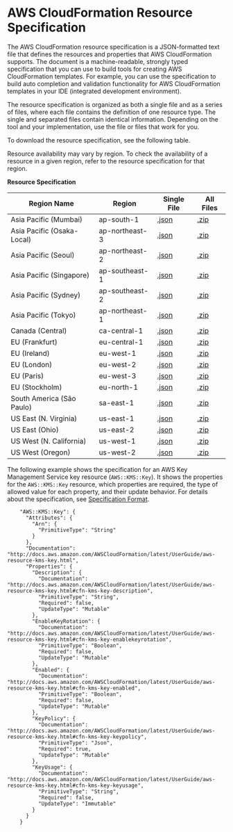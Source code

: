 # AWS CloudFormation Resource Specification<a name="cfn-resource-specification"></a>

The AWS CloudFormation resource specification is a JSON\-formatted text file that defines the resources and properties that AWS CloudFormation supports\. The document is a machine\-readable, strongly typed specification that you can use to build tools for creating AWS CloudFormation templates\. For example, you can use the specification to build auto completion and validation functionality for AWS CloudFormation templates in your IDE \(integrated development environment\)\.

The resource specification is organized as both a single file and as a series of files, where each file contains the definition of one resource type\. The single and separated files contain identical information\. Depending on the tool and your implementation, use the file or files that work for you\.

To download the resource specification, see the following table\. 

Resource availability may vary by region\. To check the availability of a resource in a given region, refer to the resource specification for that region\.


**Resource Specification**  

|  Region Name  |  Region  |  Single File  |  All Files  | 
| --- | --- | --- | --- | 
|  Asia Pacific (Mumbai)  |  ap-south-1  |  [.json](https://d2senuesg1djtx.cloudfront.net/latest/gzip/CloudFormationResourceSpecification.json)  |  [.zip](https://d2senuesg1djtx.cloudfront.net/latest/CloudFormationResourceSpecification.zip)  | 
|  Asia Pacific (Osaka-Local)  |  ap-northeast-3  |  [.json](https://d2zq80gdmjim8k.cloudfront.net/latest/gzip/CloudFormationResourceSpecification.json)  |  [.zip](https://d2zq80gdmjim8k.cloudfront.net/latest/CloudFormationResourceSpecification.zip)  | 
|  Asia Pacific (Seoul)  |  ap-northeast-2  |  [.json](https://d1ane3fvebulky.cloudfront.net/latest/gzip/CloudFormationResourceSpecification.json)  |  [.zip](https://d1ane3fvebulky.cloudfront.net/latest/CloudFormationResourceSpecification.zip)  | 
|  Asia Pacific (Singapore)  |  ap-southeast-1  |  [.json](https://doigdx0kgq9el.cloudfront.net/latest/gzip/CloudFormationResourceSpecification.json)  |  [.zip](https://doigdx0kgq9el.cloudfront.net/latest/CloudFormationResourceSpecification.zip)  | 
|  Asia Pacific (Sydney)  |  ap-southeast-2  |  [.json](https://d2stg8d246z9di.cloudfront.net/latest/gzip/CloudFormationResourceSpecification.json)  |  [.zip](https://d2stg8d246z9di.cloudfront.net/latest/CloudFormationResourceSpecification.zip)  | 
|  Asia Pacific (Tokyo)  |  ap-northeast-1  |  [.json](https://d33vqc0rt9ld30.cloudfront.net/latest/gzip/CloudFormationResourceSpecification.json)  |  [.zip](https://d33vqc0rt9ld30.cloudfront.net/latest/CloudFormationResourceSpecification.zip)  | 
|  Canada (Central)  |  ca-central-1  |  [.json](https://d2s8ygphhesbe7.cloudfront.net/latest/gzip/CloudFormationResourceSpecification.json)  |  [.zip](https://d2s8ygphhesbe7.cloudfront.net/latest/CloudFormationResourceSpecification.zip)  | 
|  EU (Frankfurt)  |  eu-central-1  |  [.json](https://d1mta8qj7i28i2.cloudfront.net/latest/gzip/CloudFormationResourceSpecification.json)  |  [.zip](https://d1mta8qj7i28i2.cloudfront.net/latest/CloudFormationResourceSpecification.zip)  | 
|  EU (Ireland)  |  eu-west-1  |  [.json](https://d3teyb21fexa9r.cloudfront.net/latest/gzip/CloudFormationResourceSpecification.json)  |  [.zip](https://d3teyb21fexa9r.cloudfront.net/latest/CloudFormationResourceSpecification.zip)  | 
|  EU (London)  |  eu-west-2  |  [.json](https://d1742qcu2c1ncx.cloudfront.net/latest/gzip/CloudFormationResourceSpecification.json)  |  [.zip](https://d1742qcu2c1ncx.cloudfront.net/latest/CloudFormationResourceSpecification.zip)  | 
|  EU (Paris)  |  eu-west-3  |  [.json](https://d2d0mfegowb3wk.cloudfront.net/latest/gzip/CloudFormationResourceSpecification.json)  |  [.zip](https://d2d0mfegowb3wk.cloudfront.net/latest/CloudFormationResourceSpecification.zip)  | 
|  EU (Stockholm)  |  eu-north-1  |  [.json](https://diy8iv58sj6ba.cloudfront.net/latest/gzip/CloudFormationResourceSpecification.json)  |  [.zip](https://diy8iv58sj6ba.cloudfront.net/latest/CloudFormationResourceSpecification.zip)  | 
|  South America (São Paulo)  |  sa-east-1  |  [.json](https://d3c9jyj3w509b0.cloudfront.net/latest/gzip/CloudFormationResourceSpecification.json)  |  [.zip](https://d3c9jyj3w509b0.cloudfront.net/latest/CloudFormationResourceSpecification.zip)  | 
|  US East (N. Virginia)  |  us-east-1  |  [.json](https://d1uauaxba7bl26.cloudfront.net/latest/gzip/CloudFormationResourceSpecification.json)  |  [.zip](https://d1uauaxba7bl26.cloudfront.net/latest/CloudFormationResourceSpecification.zip)  | 
|  US East (Ohio)  |  us-east-2  |  [.json](https://dnwj8swjjbsbt.cloudfront.net/latest/gzip/CloudFormationResourceSpecification.json)  |  [.zip](https://dnwj8swjjbsbt.cloudfront.net/latest/CloudFormationResourceSpecification.zip)  | 
|  US West (N. California)  |  us-west-1  |  [.json](https://d68hl49wbnanq.cloudfront.net/latest/gzip/CloudFormationResourceSpecification.json)  |  [.zip](https://d68hl49wbnanq.cloudfront.net/latest/CloudFormationResourceSpecification.zip)  | 
|  US West (Oregon)  |  us-west-2  |  [.json](https://d201a2mn26r7lk.cloudfront.net/latest/gzip/CloudFormationResourceSpecification.json)  |  [.zip](https://d201a2mn26r7lk.cloudfront.net/latest/CloudFormationResourceSpecification.zip)  | 

The following example shows the specification for an AWS Key Management Service key resource \(`AWS::KMS::Key`\)\. It shows the properties for the `AWS::KMS::Key` resource, which properties are required, the type of allowed value for each property, and their update behavior\. For details about the specification, see [Specification Format](cfn-resource-specification-format.md)\.

```
    "AWS::KMS::Key": {
      "Attributes": {
        "Arn": {
          "PrimitiveType": "String"
        }
      },
      "Documentation": "http://docs.aws.amazon.com/AWSCloudFormation/latest/UserGuide/aws-resource-kms-key.html",
      "Properties": {
        "Description": {
          "Documentation": "http://docs.aws.amazon.com/AWSCloudFormation/latest/UserGuide/aws-resource-kms-key.html#cfn-kms-key-description",
          "PrimitiveType": "String",
          "Required": false,
          "UpdateType": "Mutable"
        },
        "EnableKeyRotation": {
          "Documentation": "http://docs.aws.amazon.com/AWSCloudFormation/latest/UserGuide/aws-resource-kms-key.html#cfn-kms-key-enablekeyrotation",
          "PrimitiveType": "Boolean",
          "Required": false,
          "UpdateType": "Mutable"
        },
        "Enabled": {
          "Documentation": "http://docs.aws.amazon.com/AWSCloudFormation/latest/UserGuide/aws-resource-kms-key.html#cfn-kms-key-enabled",
          "PrimitiveType": "Boolean",
          "Required": false,
          "UpdateType": "Mutable"
        },
        "KeyPolicy": {
          "Documentation": "http://docs.aws.amazon.com/AWSCloudFormation/latest/UserGuide/aws-resource-kms-key.html#cfn-kms-key-keypolicy",
          "PrimitiveType": "Json",
          "Required": true,
          "UpdateType": "Mutable"
        },
        "KeyUsage": {
          "Documentation": "http://docs.aws.amazon.com/AWSCloudFormation/latest/UserGuide/aws-resource-kms-key.html#cfn-kms-key-keyusage",
          "PrimitiveType": "String",
          "Required": false,
          "UpdateType": "Immutable"
        }
      }
    }
```
